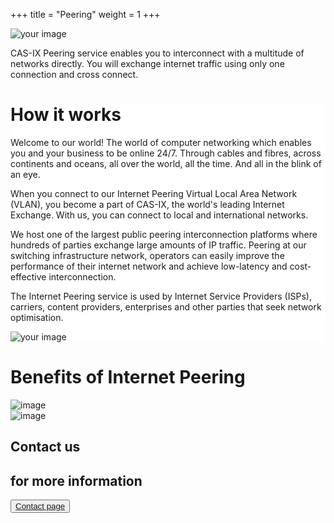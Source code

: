 +++
title = "Peering"
weight = 1
+++ 
<div class="div1">

![your image](/services/images/peering3.png)


CAS-IX Peering service enables you to interconnect with a multitude of networks directly. You will exchange internet traffic using only one connection and cross connect.
</div>

<div class="div2" style="background-color:#ffff;">

# How it works

Welcome to our world! The world of computer networking which enables you and your business to be online 24/7. Through cables and fibres, across continents and oceans, all over the world, all the time. And all in the blink of an eye.

When you connect to our Internet Peering Virtual Local Area Network (VLAN), you become a part of CAS-IX, the world's leading Internet Exchange. With us, you can connect to local and international networks.

We host one of the largest public peering interconnection platforms where hundreds of parties exchange large amounts of IP traffic. Peering at our switching infrastructure network, operators can easily improve the performance of their internet network and achieve low-latency and cost-effective interconnection.


The Internet Peering service is used by Internet Service Providers (ISPs), carriers, content providers, enterprises and other parties that seek network optimisation.

![your image](/services/images/peering4.png)

</div>

<div class="div3">

# Benefits of Internet Peering



![image](/services/images/benefitscasix2.png)    
![image](/services/images/benefitscasix2.png)        

</div>

<div class="div4" >

## Contact us 
## for more information
<button type="button"><a href="/contact/">Contact page</a></button>


</div>
